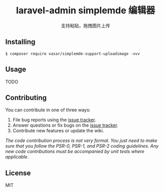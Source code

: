 <h1 align="center"> laravel-admin simplemde 编辑器 </h1>

<p align="center">支持粘贴，拖拽图片上传</p>


## Installing

```shell
$ composer require vasar/simplemde-support-uploadimage -vvv
```

## Usage

TODO

## Contributing

You can contribute in one of three ways:

1. File bug reports using the [issue tracker](https://github.com//aravel-admin-ext/simplemde-support-image/issues).
2. Answer questions or fix bugs on the [issue tracker](https://github.com//aravel-admin-ext/simplemde-support-image/issues).
3. Contribute new features or update the wiki.

_The code contribution process is not very formal. You just need to make sure that you follow the PSR-0, PSR-1, and PSR-2 coding guidelines. Any new code contributions must be accompanied by unit tests where applicable._

## License

MIT
